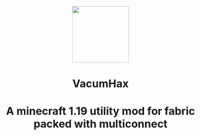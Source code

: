<div align="center">
  <img src="https://i.hizliresim.com/mht4mlq.jpeg" width="150" height="150">
</div>

<h1 align="center">
  VacumHax
</h1>

<h1 align="center">
  A minecraft 1.19 utility mod for fabric packed with multiconnect
</h1>



